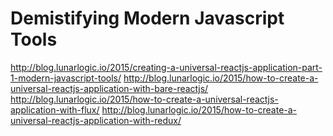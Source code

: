 # Demistifying Modern Javascript Tools
http://blog.lunarlogic.io/2015/creating-a-universal-reactjs-application-part-1-modern-javascript-tools/
http://blog.lunarlogic.io/2015/how-to-create-a-universal-reactjs-application-with-bare-reactjs/
http://blog.lunarlogic.io/2015/how-to-create-a-universal-reactjs-application-with-flux/
http://blog.lunarlogic.io/2015/how-to-create-a-universal-reactjs-application-with-redux/
